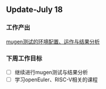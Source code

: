 ## Update-July 18

### 工作产出

[mugen测试的环境配置、运作与结果分析](../mugen-test/oe-basic-part3.md)

### 下周工作目标

- [ ] 继续进行mugen测试与结果分析
- [ ] 学习openEuler、RISC-V相关的课程